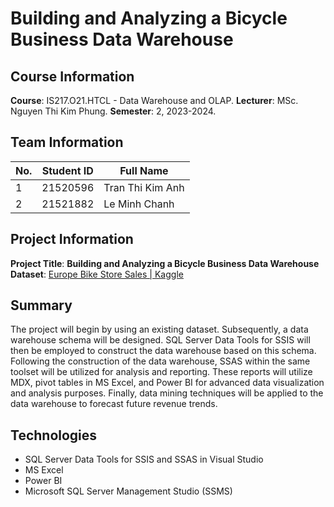 # Building and Analyzing a Bicycle Business Data Warehouse

## Course Information
**Course**: IS217.O21.HTCL - Data Warehouse and OLAP.
**Lecturer**: MSc. Nguyen Thi Kim Phung.
**Semester**: 2, 2023-2024.

## Team Information
| No. | Student ID | Full Name           |
| --- | ---------- | ------------------- |
| 1   | 21520596   | Tran Thi Kim Anh    |
| 2   | 21521882   | Le Minh Chanh       |

## Project Information
**Project Title**: **Building and Analyzing a Bicycle Business Data Warehouse**  
**Dataset**: [Europe Bike Store Sales | Kaggle](https://www.kaggle.com/datasets/prepinstaprime/europe-bike-store-sales)

## Summary
The project will begin by using an existing dataset. Subsequently, a data warehouse schema will be designed. SQL Server Data Tools for SSIS will then be employed to construct the data warehouse based on this schema. Following the construction of the data warehouse, SSAS within the same toolset will be utilized for analysis and reporting. These reports will utilize MDX, pivot tables in MS Excel, and Power BI for advanced data visualization and analysis purposes. 
Finally, data mining techniques will be applied to the data warehouse to forecast future revenue trends.

## Technologies
- SQL Server Data Tools for SSIS and SSAS in Visual Studio
- MS Excel
- Power BI
- Microsoft SQL Server Management Studio (SSMS)
